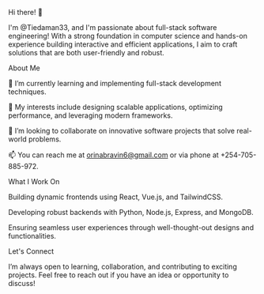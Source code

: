 Hi there! 👋

I'm @Tiedaman33, and I'm passionate about full-stack software engineering! With a strong foundation in computer science and hands-on experience building interactive and efficient applications, I aim to craft solutions that are both user-friendly and robust.

About Me

🌱 I’m currently learning and implementing full-stack development techniques.

🚀 My interests include designing scalable applications, optimizing performance, and leveraging modern frameworks.

💞️ I’m looking to collaborate on innovative software projects that solve real-world problems.

📫 You can reach me at orinabravin6@gmail.com or via phone at +254-705-885-972.

What I Work On

Building dynamic frontends using React, Vue.js, and TailwindCSS.

Developing robust backends with Python, Node.js, Express, and MongoDB.

Ensuring seamless user experiences through well-thought-out designs and functionalities.

Let's Connect

I’m always open to learning, collaboration, and contributing to exciting projects. Feel free to reach out if you have an idea or opportunity to discuss!
